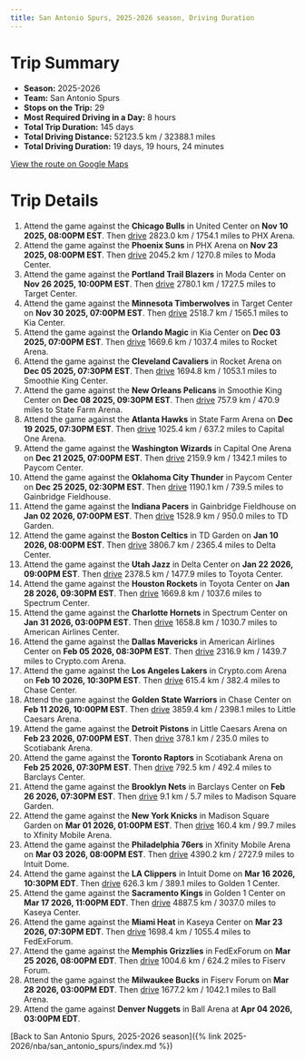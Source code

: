 ```yaml
---
title: San Antonio Spurs, 2025-2026 season, Driving Duration
---
```


# Trip Summary
- **Season:** 2025-2026
- **Team:** San Antonio Spurs
- **Stops on the Trip:** 29
- **Most Required Driving in a Day:** 8 hours
- **Total Trip Duration:** 145 days
- **Total Driving Distance:** 52123.5 km / 32388.1 miles
- **Total Driving Duration:** 19 days, 19 hours, 24 minutes

[View the route on Google Maps](https://www.google.com/maps/dir/United+Center+Chicago+IL/PHX+Arena+Phoenix+AZ/Moda+Center+Portland+OR/Target+Center+Minneapolis+MN/Kia+Center+Orlando+FL/Rocket+Arena+Cleveland+OH/Smoothie+King+Center+New+Orleans+LA/State+Farm+Arena+Atlanta+GA/Capital+One+Arena+Washington+DC/Paycom+Center+Oklahoma+City+OK/Gainbridge+Fieldhouse+Indianapolis+IN/TD+Garden+Boston+MA/Delta+Center+Salt+Lake+City+UT/Toyota+Center+Houston+TX/Spectrum+Center+Charlotte+NC/American+Airlines+Center+Dallas+TX/Crypto.com+Arena+Los+Angeles+CA/Chase+Center+San+Francisco+CA/Little+Caesars+Arena+Detroit+MI/Scotiabank+Arena+Toronto+ON/Barclays+Center+Brooklyn+NY/Madison+Square+Garden+New+York+NY/Xfinity+Mobile+Arena+Philadelphia+PA/Intuit+Dome+Inglewood+CA/Golden+1+Center+Sacramento+CA/Kaseya+Center+Miami+FL/FedExForum+Memphis+TN/Fiserv+Forum+Milwaukee+WI/Ball+Arena+Denver+CO)

# Trip Details
1. Attend the game against the **Chicago Bulls** in United Center on **Nov 10 2025, 08:00PM EST**. Then [drive](https://www.google.com/maps/dir/United+Center+Chicago+IL/PHX+Arena+Phoenix+AZ) 2823.0 km / 1754.1 miles to PHX Arena.
2. Attend the game against the **Phoenix Suns** in PHX Arena on **Nov 23 2025, 08:00PM EST**. Then [drive](https://www.google.com/maps/dir/PHX+Arena+Phoenix+AZ/Moda+Center+Portland+OR) 2045.2 km / 1270.8 miles to Moda Center.
3. Attend the game against the **Portland Trail Blazers** in Moda Center on **Nov 26 2025, 10:00PM EST**. Then [drive](https://www.google.com/maps/dir/Moda+Center+Portland+OR/Target+Center+Minneapolis+MN) 2780.1 km / 1727.5 miles to Target Center.
4. Attend the game against the **Minnesota Timberwolves** in Target Center on **Nov 30 2025, 07:00PM EST**. Then [drive](https://www.google.com/maps/dir/Target+Center+Minneapolis+MN/Kia+Center+Orlando+FL) 2518.7 km / 1565.1 miles to Kia Center.
5. Attend the game against the **Orlando Magic** in Kia Center on **Dec 03 2025, 07:00PM EST**. Then [drive](https://www.google.com/maps/dir/Kia+Center+Orlando+FL/Rocket+Arena+Cleveland+OH) 1669.6 km / 1037.4 miles to Rocket Arena.
6. Attend the game against the **Cleveland Cavaliers** in Rocket Arena on **Dec 05 2025, 07:30PM EST**. Then [drive](https://www.google.com/maps/dir/Rocket+Arena+Cleveland+OH/Smoothie+King+Center+New+Orleans+LA) 1694.8 km / 1053.1 miles to Smoothie King Center.
7. Attend the game against the **New Orleans Pelicans** in Smoothie King Center on **Dec 08 2025, 09:30PM EST**. Then [drive](https://www.google.com/maps/dir/Smoothie+King+Center+New+Orleans+LA/State+Farm+Arena+Atlanta+GA) 757.9 km / 470.9 miles to State Farm Arena.
8. Attend the game against the **Atlanta Hawks** in State Farm Arena on **Dec 19 2025, 07:30PM EST**. Then [drive](https://www.google.com/maps/dir/State+Farm+Arena+Atlanta+GA/Capital+One+Arena+Washington+DC) 1025.4 km / 637.2 miles to Capital One Arena.
9. Attend the game against the **Washington Wizards** in Capital One Arena on **Dec 21 2025, 07:00PM EST**. Then [drive](https://www.google.com/maps/dir/Capital+One+Arena+Washington+DC/Paycom+Center+Oklahoma+City+OK) 2159.9 km / 1342.1 miles to Paycom Center.
10. Attend the game against the **Oklahoma City Thunder** in Paycom Center on **Dec 25 2025, 02:30PM EST**. Then [drive](https://www.google.com/maps/dir/Paycom+Center+Oklahoma+City+OK/Gainbridge+Fieldhouse+Indianapolis+IN) 1190.1 km / 739.5 miles to Gainbridge Fieldhouse.
11. Attend the game against the **Indiana Pacers** in Gainbridge Fieldhouse on **Jan 02 2026, 07:00PM EST**. Then [drive](https://www.google.com/maps/dir/Gainbridge+Fieldhouse+Indianapolis+IN/TD+Garden+Boston+MA) 1528.9 km / 950.0 miles to TD Garden.
12. Attend the game against the **Boston Celtics** in TD Garden on **Jan 10 2026, 08:00PM EST**. Then [drive](https://www.google.com/maps/dir/TD+Garden+Boston+MA/Delta+Center+Salt+Lake+City+UT) 3806.7 km / 2365.4 miles to Delta Center.
13. Attend the game against the **Utah Jazz** in Delta Center on **Jan 22 2026, 09:00PM EST**. Then [drive](https://www.google.com/maps/dir/Delta+Center+Salt+Lake+City+UT/Toyota+Center+Houston+TX) 2378.5 km / 1477.9 miles to Toyota Center.
14. Attend the game against the **Houston Rockets** in Toyota Center on **Jan 28 2026, 09:30PM EST**. Then [drive](https://www.google.com/maps/dir/Toyota+Center+Houston+TX/Spectrum+Center+Charlotte+NC) 1669.8 km / 1037.6 miles to Spectrum Center.
15. Attend the game against the **Charlotte Hornets** in Spectrum Center on **Jan 31 2026, 03:00PM EST**. Then [drive](https://www.google.com/maps/dir/Spectrum+Center+Charlotte+NC/American+Airlines+Center+Dallas+TX) 1658.8 km / 1030.7 miles to American Airlines Center.
16. Attend the game against the **Dallas Mavericks** in American Airlines Center on **Feb 05 2026, 08:30PM EST**. Then [drive](https://www.google.com/maps/dir/American+Airlines+Center+Dallas+TX/Crypto.com+Arena+Los+Angeles+CA) 2316.9 km / 1439.7 miles to Crypto.com Arena.
17. Attend the game against the **Los Angeles Lakers** in Crypto.com Arena on **Feb 10 2026, 10:30PM EST**. Then [drive](https://www.google.com/maps/dir/Crypto.com+Arena+Los+Angeles+CA/Chase+Center+San+Francisco+CA) 615.4 km / 382.4 miles to Chase Center.
18. Attend the game against the **Golden State Warriors** in Chase Center on **Feb 11 2026, 10:00PM EST**. Then [drive](https://www.google.com/maps/dir/Chase+Center+San+Francisco+CA/Little+Caesars+Arena+Detroit+MI) 3859.4 km / 2398.1 miles to Little Caesars Arena.
19. Attend the game against the **Detroit Pistons** in Little Caesars Arena on **Feb 23 2026, 07:00PM EST**. Then [drive](https://www.google.com/maps/dir/Little+Caesars+Arena+Detroit+MI/Scotiabank+Arena+Toronto+ON) 378.1 km / 235.0 miles to Scotiabank Arena.
20. Attend the game against the **Toronto Raptors** in Scotiabank Arena on **Feb 25 2026, 07:30PM EST**. Then [drive](https://www.google.com/maps/dir/Scotiabank+Arena+Toronto+ON/Barclays+Center+Brooklyn+NY) 792.5 km / 492.4 miles to Barclays Center.
21. Attend the game against the **Brooklyn Nets** in Barclays Center on **Feb 26 2026, 07:30PM EST**. Then [drive](https://www.google.com/maps/dir/Barclays+Center+Brooklyn+NY/Madison+Square+Garden+New+York+NY) 9.1 km / 5.7 miles to Madison Square Garden.
22. Attend the game against the **New York Knicks** in Madison Square Garden on **Mar 01 2026, 01:00PM EST**. Then [drive](https://www.google.com/maps/dir/Madison+Square+Garden+New+York+NY/Xfinity+Mobile+Arena+Philadelphia+PA) 160.4 km / 99.7 miles to Xfinity Mobile Arena.
23. Attend the game against the **Philadelphia 76ers** in Xfinity Mobile Arena on **Mar 03 2026, 08:00PM EST**. Then [drive](https://www.google.com/maps/dir/Xfinity+Mobile+Arena+Philadelphia+PA/Intuit+Dome+Inglewood+CA) 4390.2 km / 2727.9 miles to Intuit Dome.
24. Attend the game against the **LA Clippers** in Intuit Dome on **Mar 16 2026, 10:30PM EDT**. Then [drive](https://www.google.com/maps/dir/Intuit+Dome+Inglewood+CA/Golden+1+Center+Sacramento+CA) 626.3 km / 389.1 miles to Golden 1 Center.
25. Attend the game against the **Sacramento Kings** in Golden 1 Center on **Mar 17 2026, 11:00PM EDT**. Then [drive](https://www.google.com/maps/dir/Golden+1+Center+Sacramento+CA/Kaseya+Center+Miami+FL) 4887.5 km / 3037.0 miles to Kaseya Center.
26. Attend the game against the **Miami Heat** in Kaseya Center on **Mar 23 2026, 07:30PM EDT**. Then [drive](https://www.google.com/maps/dir/Kaseya+Center+Miami+FL/FedExForum+Memphis+TN) 1698.4 km / 1055.4 miles to FedExForum.
27. Attend the game against the **Memphis Grizzlies** in FedExForum on **Mar 25 2026, 08:00PM EDT**. Then [drive](https://www.google.com/maps/dir/FedExForum+Memphis+TN/Fiserv+Forum+Milwaukee+WI) 1004.6 km / 624.2 miles to Fiserv Forum.
28. Attend the game against the **Milwaukee Bucks** in Fiserv Forum on **Mar 28 2026, 03:00PM EDT**. Then [drive](https://www.google.com/maps/dir/Fiserv+Forum+Milwaukee+WI/Ball+Arena+Denver+CO) 1677.2 km / 1042.1 miles to Ball Arena.
29. Attend the game against **Denver Nuggets** in Ball Arena at **Apr 04 2026, 03:00PM EDT**.

[Back to San Antonio Spurs, 2025-2026 season]({% link 2025-2026/nba/san_antonio_spurs/index.md %})
